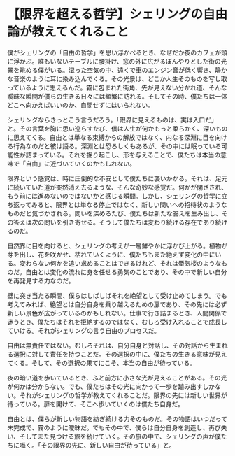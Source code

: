 # 【限界を超える哲学】シェリングの自由論が教えてくれること

僕がシェリングの「自由の哲学」を思い浮かべるとき、なぜだか夜のカフェが頭に浮かぶ。誰もいないテーブルに腰掛け、窓の外に広がるぼんやりとした街の光景を眺める僕がいる。湿った空気の中、遠くで車のエンジン音が低く響き、静かな音楽のように耳に染み込んでくる。その光景は、どこか人生そのものを写し取っているように思えるんだ。霧に包まれた街角、先が見えない分かれ道、そんな曖昧な瞬間が僕らの生きる日々には頻繁に訪れる。そしてその時、僕たちは一体どこへ向かえばいいのか、自問せずにはいられない。

シェリングならきっとこう言うだろう。「限界に見えるものは、実は入口だ」と。その言葉を胸に思い巡らすたび、僕は人生が何かもっと柔らかく、深いものに思えてくる。自由とは単なる束縛からの解放ではなく、内なる深淵に目を向ける行為なのだと彼は語る。深淵とは恐ろしくもあるが、その中には眠っている可能性が詰まっている。それを掘り起こし、形を与えることで、僕たちは本当の意味で「自由」に近づいていくのかもしれない。

限界という感覚は、時に圧倒的な不安として僕たちに襲いかかる。それは、足元に続いていた道が突然消え去るような、そんな奇妙な感覚だ。何かが閉ざされ、もう前には進めないのではないかと感じる瞬間。しかし、シェリングの哲学に立ち返ってみると、限界とは単なる停止ではなく、新しい問いへの招待状のようなものだと気づかされる。問いを深めるたび、僕たちは新たな答えを生み出し、その答えは次の問いを引き寄せる。そうして僕たちは変わり続ける存在であり続けるのだ。

自然界に目を向けると、シェリングの考えが一層鮮やかに浮かび上がる。植物が芽を出し、花を咲かせ、枯れていくように、僕たちもまた絶えず変化の中にいる。変わらない何かを追い求めることはできるけれど、それは蜃気楼のようなものだ。自由とは変化の流れに身を任せる勇気のことであり、その中で新しい自分を再発見する力なのだ。

壁に突き当たる瞬間、僕らはしばしばそれを絶望として受け止めてしまう。でも考えてみれば、絶望とは自分自身を乗り越えるための扉であり、その先には必ず新しい景色が広がっているのかもしれない。仕事で行き詰まるとき、人間関係で迷うとき、僕たちはそれを拒絶するのではなく、むしろ受け入れることで成長していける。それがシェリングの言う自由のプロセスだ。

自由は無責任ではない。むしろそれは、自分自身と対話し、その対話から生まれる選択に対して責任を持つことだ。その選択の中に、僕たちの生きる意味が見えてくる。そして、その選択の果てにこそ、本当の自由が待っている。

夜の暗い道を歩いているとき、ふと前方に小さな光が見えることがある。その光が何かは分からない。でも、僕たちはその光に向かって一歩を踏み出すしかない。それがシェリングの哲学が教えてくれることだ。限界の先には新しい世界が待っている。扉を開けて、そこへ歩いていくのは僕たち自身だ。

自由とは、僕らが新しい物語を紡ぎ続ける力そのものだ。その物語はいつだって未完成で、霧のように曖昧だ。でもその中で、僕らは自分自身を創造し、再び失い、そしてまた見つける旅を続けていく。その旅の中で、シェリングの声が僕たちに囁く。「その限界の先に、新しい自由が待っている」と。